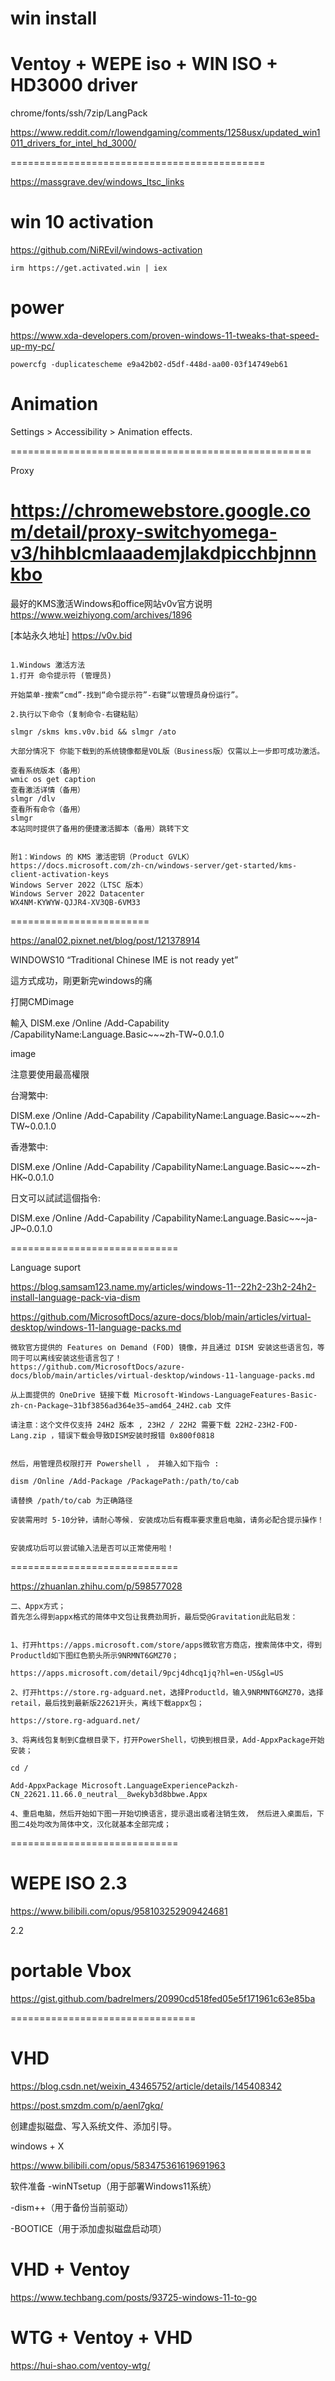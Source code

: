 # win install

# Ventoy + WEPE iso + WIN ISO + HD3000 driver

chrome/fonts/ssh/7zip/LangPack

https://www.reddit.com/r/lowendgaming/comments/1258usx/updated_win1011_drivers_for_intel_hd_3000/

============================================

https://massgrave.dev/windows_ltsc_links

# win 10 activation

https://github.com/NiREvil/windows-activation

```
irm https://get.activated.win | iex
```

# power

https://www.xda-developers.com/proven-windows-11-tweaks-that-speed-up-my-pc/
```
powercfg -duplicatescheme e9a42b02-d5df-448d-aa00-03f14749eb61
```
# Animation

 Settings > Accessibility > Animation effects.
 
====================================================

Proxy

https://chromewebstore.google.com/detail/proxy-switchyomega-v3/hihblcmlaaademjlakdpicchbjnnnkbo
====================================================
最好的KMS激活Windows和office网站v0v官方说明 https://www.weizhiyong.com/archives/1896 

[本站永久地址] https://v0v.bid

```

1.Windows 激活方法
1.打开 命令提示符 (管理员)

开始菜单-搜索“cmd”-找到“命令提示符”-右键“以管理员身份运行”。

2.执行以下命令（复制命令-右键粘贴）

slmgr /skms kms.v0v.bid && slmgr /ato

大部分情况下 你能下载到的系统镜像都是VOL版（Business版）仅需以上一步即可成功激活。

查看系统版本（备用）
wmic os get caption
查看激活详情（备用）
slmgr /dlv
查看所有命令（备用）
slmgr
本站同时提供了备用的便捷激活脚本（备用）跳转下文


附1：Windows 的 KMS 激活密钥（Product GVLK）
https://docs.microsoft.com/zh-cn/windows-server/get-started/kms-client-activation-keys
Windows Server 2022（LTSC 版本）
Windows Server 2022 Datacenter
WX4NM-KYWYW-QJJR4-XV3QB-6VM33
```


========================


https://anal02.pixnet.net/blog/post/121378914

WINDOWS10 “Traditional Chinese IME is not ready yet”

這方式成功，剛更新完windows的痛

打開CMDimage

輸入   DISM.exe /Online /Add-Capability /CapabilityName:Language.Basic~~~zh-TW~0.0.1.0

image

注意要使用最高權限

台灣繁中:

DISM.exe /Online /Add-Capability /CapabilityName:Language.Basic~~~zh-TW~0.0.1.0

香港繁中:

DISM.exe /Online /Add-Capability /CapabilityName:Language.Basic~~~zh-HK~0.0.1.0

日文可以試試這個指令:

DISM.exe /Online /Add-Capability /CapabilityName:Language.Basic~~~ja-JP~0.0.1.0

=============================

Language suport

https://blog.samsam123.name.my/articles/windows-11--22h2-23h2-24h2-install-language-pack-via-dism

https://github.com/MicrosoftDocs/azure-docs/blob/main/articles/virtual-desktop/windows-11-language-packs.md

```
微软官方提供的 Features on Demand (FOD) 镜像，并且通过 DISM 安装这些语言包，等同于可以离线安装这些语言包了！
https://github.com/MicrosoftDocs/azure-docs/blob/main/articles/virtual-desktop/windows-11-language-packs.md

从上面提供的 OneDrive 链接下载 Microsoft-Windows-LanguageFeatures-Basic-zh-cn-Package~31bf3856ad364e35~amd64_24H2.cab 文件

请注意：这个文件仅支持 24H2 版本 , 23H2 / 22H2 需要下载 22H2-23H2-FOD-Lang.zip ，错误下载会导致DISM安装时报错 0x800f0818 


然后，用管理员权限打开 Powershell ， 并输入如下指令 :

dism /Online /Add-Package /PackagePath:/path/to/cab

请替换 /path/to/cab 为正确路径 

安装需用时 5-10分钟，请耐心等候. 安装成功后有概率要求重启电脑，请务必配合提示操作！


安装成功后可以尝试输入法是否可以正常使用啦！

```
=============================

https://zhuanlan.zhihu.com/p/598577028

```
二、Appx方式；
首先怎么得到appx格式的简体中文包让我费劲周折，最后受@Gravitation此贴启发：


1、打开https://apps.microsoft.com/store/apps微软官方商店，搜索简体中文，得到Productld如下图红色箭头所示9NRMNT6GMZ70；

https://apps.microsoft.com/detail/9pcj4dhcq1jq?hl=en-US&gl=US

2、打开https://store.rg-adguard.net，选择Productld，输入9NRMNT6GMZ70，选择retail，最后找到最新版22621开头，离线下载appx包；

https://store.rg-adguard.net/

3、将离线包复制到C盘根目录下，打开PowerShell，切换到根目录，Add-AppxPackage开始安装；

cd /

Add-AppxPackage Microsoft.LanguageExperiencePackzh-CN_22621.11.66.0_neutral__8wekyb3d8bbwe.Appx

4、重启电脑，然后开始如下图一开始切换语言，提示退出或者注销生效， 然后进入桌面后，下图二4处均改为简体中文，汉化就基本全部完成；
```

=============================

# WEPE ISO 2.3

https://www.bilibili.com/opus/958103252909424681

2.2

# portable Vbox

https://gist.github.com/badrelmers/20990cd518fed05e5f171961c63e85ba

================================
# VHD

https://blog.csdn.net/weixin_43465752/article/details/145408342

https://post.smzdm.com/p/aenl7gkq/

创建虚拟磁盘、写入系统文件、添加引导。

windows + X

https://www.bilibili.com/opus/583475361619691963

软件准备
-winNTsetup（用于部署Windows11系统）

-dism++（用于备份当前驱动）

-BOOTICE（用于添加虚拟磁盘启动项）

# VHD + Ventoy

https://www.techbang.com/posts/93725-windows-11-to-go

# WTG + Ventoy + VHD

https://hui-shao.com/ventoy-wtg/
